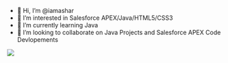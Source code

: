 - 👋 Hi, I’m @iamashar
- 👀 I’m interested in Salesforce APEX/Java/HTML5/CSS3
- 🌱 I’m currently learning Java
- 💞️ I’m looking to collaborate on Java Projects and Salesforce APEX Code Devlopements

<img src="https://github-readme-stats.vercel.app/api?username=iamashar&&show_icons=true&title_color=ffffff&icon_color=bb2acf&text_color=daf7dc&bg_color=151515">
<!---
iamashar/iamashar is a ✨ special ✨ repository because its `README.md` (this file) appears on your GitHub profile.
You can click the Preview link to take a look at your changes.
--->
